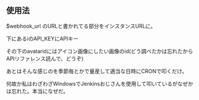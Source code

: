 ## 使用法
$webhook_url のURLと書かれてる部分をインスタンスURLに。

下にあるiのAPI_KEYにAPIキー

その下のavataridにはアイコン画像にしたい画像のid(どう調べたかは忘れたからAPIリファレンス読んで、どうぞ)

あとはそんな感じのを季節毎とかで量産して適当な日時にCRONで叩くだけ。

何故か私はわざわざWindowsでJenkinsおじさんを使用して叩いているがなぜかは忘れた。本当になぜだ。
